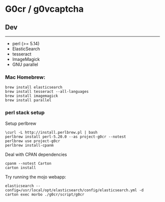 G0cr / g0vcaptcha
=================

## Dev
---

* perl (>= 5.14)
* ElasticSearch
* tesseract
* ImageMagick
* GNU parallel

### Mac Homebrew:

    brew install elasticsearch
    brew install tesseract --all-languages
    brew install imagemagick
    brew install parallel

### perl stack setup

Setup perlbrew

    \curl -L http://install.perlbrew.pl | bash
    perlbrew install perl-5.20.0 --as project-g0cr --notest
    perlbrew use project-g0cr
    perlbrew install-cpanm

Deal with CPAN dependencies

    cpanm --notest Carton
    carton install

Try running the mojo webapp:

    elasticsearch --config=/usr/local/opt/elasticsearch/config/elasticsearch.yml -d
    carton exec morbo ./g0cr/script/g0cr
